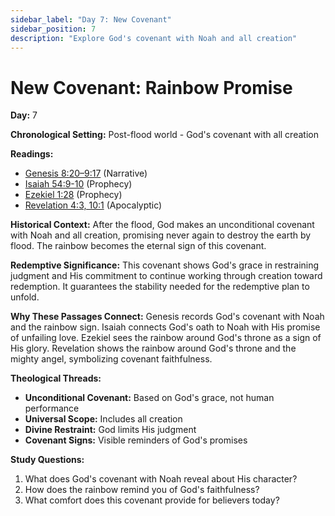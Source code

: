 ```yaml
---
sidebar_label: "Day 7: New Covenant"
sidebar_position: 7
description: "Explore God's covenant with Noah and all creation"
---
```


# New Covenant: Rainbow Promise

**Day:** 7

**Chronological Setting:** Post-flood world - God's covenant with all creation

**Readings:**
 - [Genesis 8:20–9:17](https://www.biblegateway.com/passage/?search=Genesis+8%3A20-9%3A17&version=ESV) (Narrative)
 - [Isaiah 54:9-10](https://www.biblegateway.com/passage/?search=Isaiah+54%3A9-10&version=ESV) (Prophecy)
 - [Ezekiel 1:28](https://www.biblegateway.com/passage/?search=Ezekiel+1%3A28&version=ESV) (Prophecy)
 - [Revelation 4:3, 10:1](https://www.biblegateway.com/passage/?search=Revelation+4%3A3%2C+10%3A1&version=ESV) (Apocalyptic)

**Historical Context:** After the flood, God makes an unconditional covenant with Noah and all creation, promising never again to destroy the earth by flood. The rainbow becomes the eternal sign of this covenant.

**Redemptive Significance:** This covenant shows God's grace in restraining judgment and His commitment to continue working through creation toward redemption. It guarantees the stability needed for the redemptive plan to unfold.

**Why These Passages Connect:** Genesis records God's covenant with Noah and the rainbow sign. Isaiah connects God's oath to Noah with His promise of unfailing love. Ezekiel sees the rainbow around God's throne as a sign of His glory. Revelation shows the rainbow around God's throne and the mighty angel, symbolizing covenant faithfulness.

**Theological Threads:**
- **Unconditional Covenant:** Based on God's grace, not human performance
- **Universal Scope:** Includes all creation
- **Divine Restraint:** God limits His judgment
- **Covenant Signs:** Visible reminders of God's promises

**Study Questions:**
1. What does God's covenant with Noah reveal about His character?
2. How does the rainbow remind you of God's faithfulness?
3. What comfort does this covenant provide for believers today?